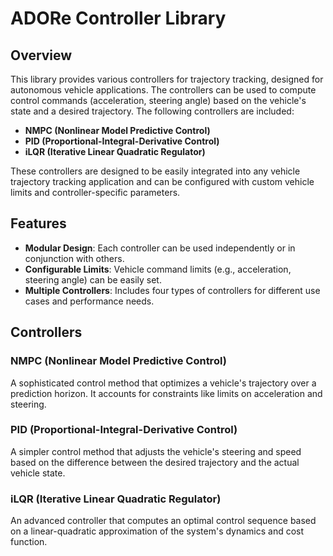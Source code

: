 # ADORe Controller Library

## Overview

This library provides various controllers for trajectory tracking, designed for autonomous vehicle applications. The controllers can be used to compute control commands (acceleration, steering angle) based on the vehicle's state and a desired trajectory. The following controllers are included:

- **NMPC (Nonlinear Model Predictive Control)**
- **PID (Proportional-Integral-Derivative Control)**
- **iLQR (Iterative Linear Quadratic Regulator)**

These controllers are designed to be easily integrated into any vehicle trajectory tracking application and can be configured with custom vehicle limits and controller-specific parameters.

## Features

- **Modular Design**: Each controller can be used independently or in conjunction with others.
- **Configurable Limits**: Vehicle command limits (e.g., acceleration, steering angle) can be easily set.
- **Multiple Controllers**: Includes four types of controllers for different use cases and performance needs.

## Controllers

### NMPC (Nonlinear Model Predictive Control)
A sophisticated control method that optimizes a vehicle's trajectory over a prediction horizon. It accounts for constraints like limits on acceleration and steering.

### PID (Proportional-Integral-Derivative Control)
A simpler control method that adjusts the vehicle's steering and speed based on the difference between the desired trajectory and the actual vehicle state.

### iLQR (Iterative Linear Quadratic Regulator)
An advanced controller that computes an optimal control sequence based on a linear-quadratic approximation of the system's dynamics and cost function.
